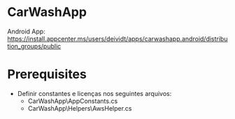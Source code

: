 # CarWashApp

Android App: https://install.appcenter.ms/users/deividt/apps/carwashapp.android/distribution_groups/public

# Prerequisites

* Definir constantes e licenças nos seguintes arquivos:
  * CarWashApp\AppConstants.cs
  * CarWashApp\Helpers\AwsHelper.cs

